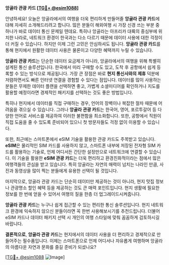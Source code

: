 **앙골라 관광 카드 [[TG💪+ @esim1088](https://t.me/s/esim1088)]**

안녕하세요! 오늘은 앙골라에서의 여행을 더욱 편리하게 만들어줄 **앙골라 관광 카드**에 대해 자세히 소개해드리려고 합니다. 많은 분들이 해외여행 시 가장 신경 쓰는 부분 중 하나가 바로 데이터 통신 문제일 텐데요. 특히나 앙골라는 아프리카 대륙의 중심부에 위치한 나라로, 네트워크 환경이 한국과는 다소 다르기 때문에 데이터 사용에 대한 걱정이 더 커질 수 있습니다. 하지만 이제 그런 고민은 안심하셔도 됩니다. **앙골라 관광 카드**를 통해 현지에서 원활한 데이터 사용은 물론이고 다양한 혜택까지 누릴 수 있습니다.

**앙골라 관광 카드**는 단순한 데이터 요금제가 아니라, 앙골라에서의 여행을 위해 특별히 설계된 통신 솔루션입니다. 한국에서 미리 구매할 수도 있고, 도착 후 공항에서 쉽게 등록할 수 있는 방식으로 제공됩니다. 가장 큰 장점은 바로 **현지 통신사와의 제휴** 덕분에 저렴하면서도 빠른 인터넷 연결을 경험할 수 있다는 점입니다. 데이터를 많이 사용하는 분들은 무제한 데이터 플랜을 선택하면 좋고, 가볍게 소셜미디어를 확인하거나 지도를 활용할 예정이라면 경제적인 패키지를 선택하는 것도 좋은 방법입니다.

특히나 현지에서 데이터를 직접 구매하는 경우, 언어의 장벽이나 복잡한 절차 때문에 어려움을 겪으실 수 있습니다. 그러나 **앙골라 관광 카드**는 한국어, 영어, 포르투갈어 등 다양한 언어로 서비스를 제공하여 이러한 불편함을 최소화합니다. 또한, 공항에서 직원이 직접 도움을 줄 수 있도록 준비되어 있으니 첫 방문자들도 걱정 없이 이용할 수 있습니다.

또한, 최근에는 스마트폰에서 eSIM 기술을 활용한 관광 카드도 주목받고 있습니다. **eSIM**은 물리적인 SIM 카드를 사용하지 않고, 스마트폰 내부에 저장된 전자형 SIM 카드를 활용하는 기술로, 언제 어디서든 간단한 설정만으로 네트워크에 연결할 수 있습니다. 이 기술을 활용한 **eSIM 관광 카드**는 더욱 편리하고 환경친화적이라는 점에서 많은 여행객들의 관심을 받고 있습니다. 특히 앙골라는 자연의 매력이 넘치는 나라인 만큼, 사진과 동영상을 많이 찍는 분들에게 유용한 선택이 될 것입니다.

마지막으로, 앙골라 관광 카드는 단순히 데이터만 제공하는 것이 아니라, 현지 맛집 정보나 관광명소 할인 혜택 등을 제공하는 것도 큰 매력 포인트입니다. 현지 생활에 필요한 정보를 한 번에 얻을 수 있어서 여행의 질을 한층 더 업그레이드시켜줍니다.

**앙골라 관광 카드**는 누구나 쉽게 접근할 수 있는 편리한 통신 솔루션입니다. 현지 네트워크 환경에 익숙하지 않으신 분들이라면 꼭 한번 사용해보시기를 추천드립니다. 더불어 eSIM 카드나 데이터 패키지 선택 시 개인의 여행 스타일에 맞춰 꼼꼼하게 검토하시길 바랍니다.

**결론적으로**, **앙골라 관광 카드**는 현지에서의 데이터 사용을 더 편리하고 경제적으로 만들어주는 필수품입니다. 이제는 스마트폰으로 언제 어디서나 자유롭게 여행하며 앙골라의 아름다운 자연과 문화를 즐길 준비가 되셨나요? 

[[TG💪+ @esim1088](https://t.me/s/esim1088) ![Image](https://i.postimg.cc/Y0z9fWf4/image.png)]